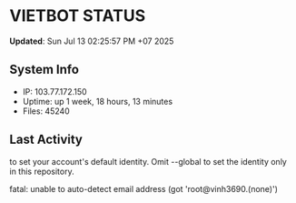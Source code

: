 # VIETBOT STATUS
**Updated**: Sun Jul 13 02:25:57 PM +07 2025

## System Info
- IP: 103.77.172.150
- Uptime: up 1 week, 18 hours, 13 minutes
- Files: 45240

## Last Activity

to set your account's default identity.
Omit --global to set the identity only in this repository.

fatal: unable to auto-detect email address (got 'root@vinh3690.(none)')
